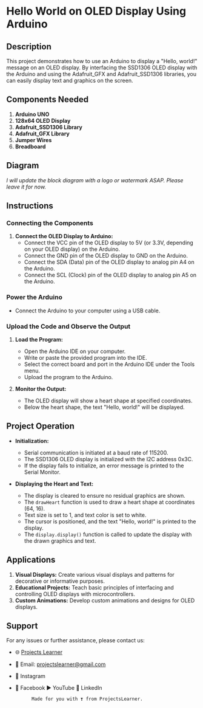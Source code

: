 # Hello World on OLED Display Using Arduino

## Description

This project demonstrates how to use an Arduino to display a "Hello, world!" message on an OLED display. By interfacing the SSD1306 OLED display with the Arduino and using the Adafruit_GFX and Adafruit_SSD1306 libraries, you can easily display text and graphics on the screen.

## Components Needed

1. **Arduino UNO**
2. **128x64 OLED Display**
3. **Adafruit_SSD1306 Library**
4. **Adafruit_GFX Library**
5. **Jumper Wires**
6. **Breadboard**

## Diagram

*I will update the block diagram with a logo or watermark ASAP. Please leave it for now.*

## Instructions

### Connecting the Components

1. **Connect the OLED Display to Arduino:**
   - Connect the VCC pin of the OLED display to 5V (or 3.3V, depending on your OLED display) on the Arduino.
   - Connect the GND pin of the OLED display to GND on the Arduino.
   - Connect the SDA (Data) pin of the OLED display to analog pin A4 on the Arduino.
   - Connect the SCL (Clock) pin of the OLED display to analog pin A5 on the Arduino.

### Power the Arduino

- Connect the Arduino to your computer using a USB cable.

### Upload the Code and Observe the Output

1. **Load the Program:**
   - Open the Arduino IDE on your computer.
   - Write or paste the provided program into the IDE.
   - Select the correct board and port in the Arduino IDE under the Tools menu.
   - Upload the program to the Arduino.

2. **Monitor the Output:**
   - The OLED display will show a heart shape at specified coordinates.
   - Below the heart shape, the text "Hello, world!" will be displayed.

## Project Operation

- **Initialization:**
  - Serial communication is initiated at a baud rate of 115200.
  - The SSD1306 OLED display is initialized with the I2C address 0x3C.
  - If the display fails to initialize, an error message is printed to the Serial Monitor.

- **Displaying the Heart and Text:**
  - The display is cleared to ensure no residual graphics are shown.
  - The `drawHeart` function is used to draw a heart shape at coordinates (64, 16).
  - Text size is set to 1, and text color is set to white.
  - The cursor is positioned, and the text "Hello, world!" is printed to the display.
  - The `display.display()` function is called to update the display with the drawn graphics and text.

## Applications

1. **Visual Displays:** Create various visual displays and patterns for decorative or informative purposes.
2. **Educational Projects:** Teach basic principles of interfacing and controlling OLED displays with microcontrollers.
3. **Custom Animations:** Develop custom animations and designs for OLED displays.

## Support

For any issues or further assistance, please contact us:

- 🌐 [Projects Learner](https://projectslearner.com)
- 📧 Email: projectslearner@gmail.com
- 📸 Instagram
- 📘 Facebook
  ▶️ YouTube
  📘 LinkedIn

            Made for you with ❣️ from ProjectsLearner.